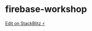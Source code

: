 # firebase-workshop

[Edit on StackBlitz ⚡️](https://stackblitz.com/edit/2b-it-firebase-codelabs-boilerplate-dtjbwd)